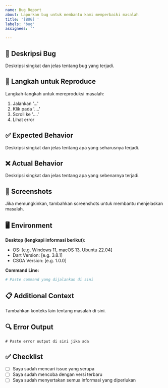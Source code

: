 ```yaml
---
name: Bug Report
about: Laporkan bug untuk membantu kami memperbaiki masalah
title: '[BUG] '
labels: 'bug'
assignees: ''

---
```


## 🐛 Deskripsi Bug
Deskripsi singkat dan jelas tentang bug yang terjadi.

## 🔄 Langkah untuk Reproduce
Langkah-langkah untuk mereproduksi masalah:

1. Jalankan '...'
2. Klik pada '....'
3. Scroll ke '....'
4. Lihat error

## ✅ Expected Behavior
Deskripsi singkat dan jelas tentang apa yang seharusnya terjadi.

## ❌ Actual Behavior
Deskripsi singkat dan jelas tentang apa yang sebenarnya terjadi.

## 📸 Screenshots
Jika memungkinkan, tambahkan screenshots untuk membantu menjelaskan masalah.

## 🖥️ Environment
**Desktop (lengkapi informasi berikut):**
 - OS: [e.g. Windows 11, macOS 13, Ubuntu 22.04]
 - Dart Version: [e.g. 3.8.1]
 - CSOA Version: [e.g. 1.0.0]

**Command Line:**
```bash
# Paste command yang dijalankan di sini
```

## 📋 Additional Context
Tambahkan konteks lain tentang masalah di sini.

## 🔍 Error Output
```
# Paste error output di sini jika ada
```

## ✅ Checklist
- [ ] Saya sudah mencari issue yang serupa
- [ ] Saya sudah mencoba dengan versi terbaru
- [ ] Saya sudah menyertakan semua informasi yang diperlukan